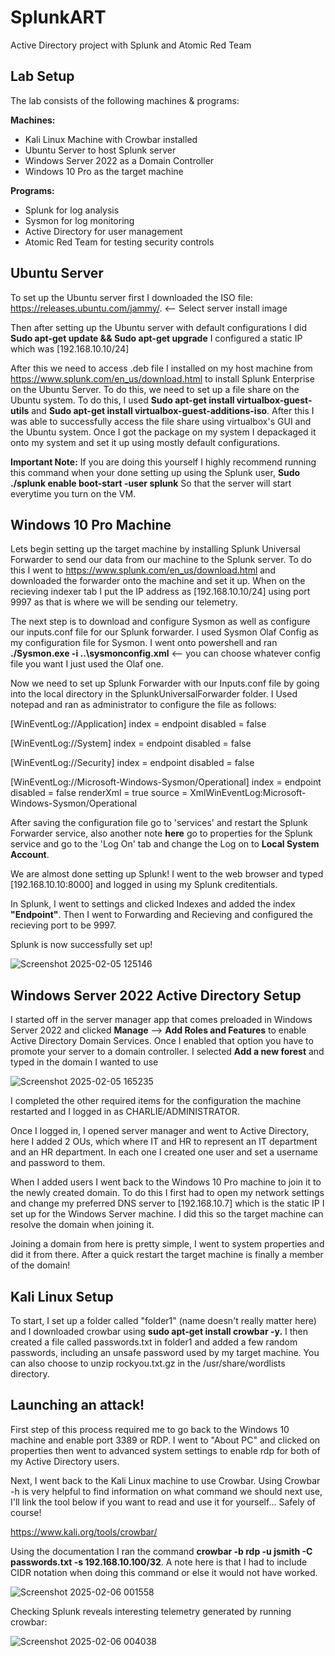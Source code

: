 # SplunkART
Active Directory project with Splunk and Atomic Red Team


## **Lab Setup** 
The lab consists of the following machines & programs:

**Machines:**
- Kali Linux Machine with Crowbar installed
- Ubuntu Server to host Splunk server
- Windows Server 2022 as a Domain Controller
- Windows 10 Pro as the target machine

**Programs:**
 - Splunk for log analysis
 - Sysmon for log monitoring
 - Active Directory for user management
 - Atomic Red Team for testing security controls


## **Ubuntu Server**
To set up the Ubuntu server first I downloaded the ISO file: https://releases.ubuntu.com/jammy/. <-- Select server install image

Then after setting up the Ubuntu server with default configurations I did **Sudo apt-get update && Sudo apt-get upgrade**
I configured a static IP which was [192.168.10.10/24]

After this we need to access .deb file I installed on my host machine from https://www.splunk.com/en_us/download.html to install Splunk Enterprise on the Ubuntu Server. To do this, we need to set up a file share on the Ubuntu system. To do this, I used **Sudo apt-get install virtualbox-guest-utils** and **Sudo apt-get install virtualbox-guest-additions-iso**. After this I was able to successfully access the file share using virtualbox's GUI and the Ubuntu system. Once I got the package on my system I depackaged it onto my system and set it up using mostly default configurations. 

**Important Note:**
If you are doing this yourself I highly recommend running this command when your done setting up using the Splunk user, **Sudo ./splunk enable boot-start -user splunk** So that the server will start everytime you turn on the VM.

## **Windows 10 Pro Machine**
Lets begin setting up the target machine by installing Splunk Universal Forwarder to send our data from our machine to the Splunk server. To do this I went to https://www.splunk.com/en_us/download.html and downloaded the forwarder onto the machine and set it up. When on the recieving indexer tab I put the IP address as [192.168.10.10/24] using port 9997 as that is where we will be sending our telemetry.

The next step is to download and configure Sysmon as well as configure our inputs.conf file for our Splunk forwarder. I used Sysmon Olaf Config as my configuration file for Sysmon. I went onto powershell and ran **./Sysmon.exe -i ..\sysmonconfig.xml** <-- you can choose whatever config file you want I just used the Olaf one. 

Now we need to set up Splunk Forwarder with our Inputs.conf file by going into the local directory in the SplunkUniversalForwarder folder. I Used notepad and ran as administrator to configure the file as follows:

[WinEventLog://Application]
index = endpoint 
disabled = false

[WinEventLog://System]
index = endpoint
disabled = false

[WinEventLog://Security]
index = endpoint
disabled = false

[WinEventLog://Microsoft-Windows-Sysmon/Operational]
index = endpoint
disabled = false 
renderXml = true
source = XmlWinEventLog:Microsoft-Windows-Sysmon/Operational

After saving the configuration file go to 'services' and restart the Splunk Forwarder service, also another note **here** go to properties for the Splunk service and go to the 'Log On' tab and change the Log on to **Local System Account**. 

We are almost done setting up Splunk! I went to the web browser and typed [192.168.10.10:8000] and logged in using my Splunk creditentials.

In Splunk, I went to settings and clicked Indexes and added the index **"Endpoint"**. Then I went to Forwarding and Recieving and configured the recieving port to be 9997. 

Splunk is now successfully set up!

![Screenshot 2025-02-05 125146](https://github.com/user-attachments/assets/a062c669-912c-4384-b00f-9adeababf384)


## **Windows Server 2022 Active Directory Setup**

I started off in the server manager app that comes preloaded in Windows Server 2022 and clicked **Manage** --> **Add Roles and Features** to enable Active Directory Domain Services. Once I enabled that option you have to promote your server to a domain controller. I selected **Add a new forest** and typed in the domain I wanted to use

![Screenshot 2025-02-05 165235](https://github.com/user-attachments/assets/53b2229b-7a52-4a5b-afb5-d5adc1685935)

I completed the other required items for the configuration the machine restarted and I logged in as CHARLIE/ADMINISTRATOR.

Once I logged in, I opened server manager and went to Active Directory, here I added 2 OUs, which where IT and HR to represent an IT department and an HR department. In each one I created one user and set a username and password to them.

When I added users I went back to the Windows 10 Pro machine to join it to the newly created domain. To do this I first had to open my network settings and change my preferred DNS server to [192.168.10.7] which is the static IP I set up for the Windows Server machine. I did this so the target machine can resolve the domain when joining it. 

Joining a domain from here is pretty simple, I went to system properties and did it from there. After a quick restart the target machine is finally a member of the domain!


## **Kali Linux Setup**

To start, I set up a folder called "folder1" (name doesn't really matter here) and I downloaded crowbar using **sudo apt-get install crowbar -y.** I then created a file called passwords.txt in folder1 and added a few random passwords, including an unsafe password used by my target machine. You can also choose to unzip rockyou.txt.gz in the /usr/share/wordlists directory.



## **Launching an attack!**

First step of this process required me to go back to the Windows 10 machine and enable port 3389 or RDP. I went to "About PC" and clicked on properties then went to advanced system settings to enable rdp for both of my Active Directory users.

Next, I went back to the Kali Linux machine to use Crowbar. Using Crowbar -h is very helpful to find information on what command we should next use, I'll link the tool below if you want to read and use it for yourself... Safely of course! 

https://www.kali.org/tools/crowbar/

Using the documentation I ran the command **crowbar -b rdp -u jsmith -C passwords.txt -s 192.168.10.100/32**. A note here is that I had to include CIDR notation when doing this command or else it would not have worked.

![Screenshot 2025-02-06 001558](https://github.com/user-attachments/assets/73348085-d5af-4670-b4a5-c4a5dc83ef41)

Checking Splunk reveals interesting telemetry generated by running crowbar:

![Screenshot 2025-02-06 004038](https://github.com/user-attachments/assets/79e17f95-66c5-4a6f-911d-3ac89c12e4e1)
